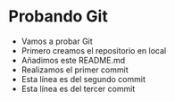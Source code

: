 # Probando Git

- Vamos a probar Git
- Primero creamos el repositorio en local
- Añadimos este README.md
- Realizamos el primer commit
- Esta línea es del segundo commit
- Esta línea es del tercer commit